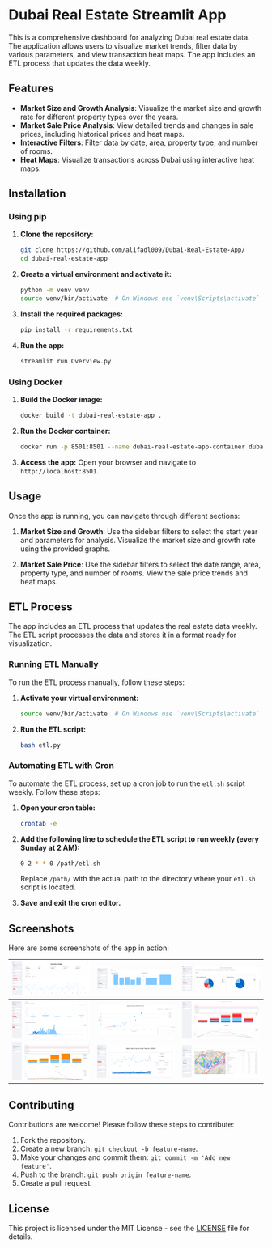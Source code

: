 # Dubai Real Estate Streamlit App

This is a comprehensive dashboard for analyzing Dubai real estate data. The application allows users to visualize market trends, filter data by various parameters, and view transaction heat maps. The app includes an ETL process that updates the data weekly.

## Features

- **Market Size and Growth Analysis**: Visualize the market size and growth rate for different property types over the years.
- **Market Sale Price Analysis**: View detailed trends and changes in sale prices, including historical prices and heat maps.
- **Interactive Filters**: Filter data by date, area, property type, and number of rooms.
- **Heat Maps**: Visualize transactions across Dubai using interactive heat maps.

## Installation

### Using pip

1. **Clone the repository:**

    ```bash
    git clone https://github.com/alifadl009/Dubai-Real-Estate-App/
    cd dubai-real-estate-app
    ```

2. **Create a virtual environment and activate it:**

    ```bash
    python -m venv venv
    source venv/bin/activate  # On Windows use `venv\Scripts\activate`
    ```

3. **Install the required packages:**

    ```bash
    pip install -r requirements.txt
    ```

4. **Run the app:**

    ```bash
    streamlit run Overview.py
    ```

### Using Docker

1. **Build the Docker image:**

    ```bash
    docker build -t dubai-real-estate-app .
    ```

2. **Run the Docker container:**

    ```bash
    docker run -p 8501:8501 --name dubai-real-estate-app-container dubai-real-estate-app
    ```

3. **Access the app:**
    Open your browser and navigate to `http://localhost:8501`.

## Usage

Once the app is running, you can navigate through different sections:

1. **Market Size and Growth**: Use the sidebar filters to select the start year and parameters for analysis. Visualize the market size and growth rate using the provided graphs.

2. **Market Sale Price**: Use the sidebar filters to select the date range, area, property type, and number of rooms. View the sale price trends and heat maps.

## ETL Process

The app includes an ETL process that updates the real estate data weekly. The ETL script processes the data and stores it in a format ready for visualization.

### Running ETL Manually

To run the ETL process manually, follow these steps:

1. **Activate your virtual environment:**

    ```bash
    source venv/bin/activate  # On Windows use `venv\Scripts\activate`
    ```

2. **Run the ETL script:**

    ```bash
    bash etl.py
    ```

### Automating ETL with Cron

To automate the ETL process, set up a cron job to run the `etl.sh` script weekly. Follow these steps:

1. **Open your cron table:**

    ```bash
    crontab -e
    ```

2. **Add the following line to schedule the ETL script to run weekly (every Sunday at 2 AM):**

    ```bash
    0 2 * * 0 /path/etl.sh
    ```

   Replace `/path/` with the actual path to the directory where your `etl.sh` script is located.

3. **Save and exit the cron editor.**

## Screenshots

Here are some screenshots of the app in action:

| ![Overview 1](static/1.png) | ![Overview 2](static/2.png) | ![Overview 3](static/3.png) |
|----------------------------------|----------------------------------|----------------------------------|
| ![Overview 4](static/4.png) | ![Overview 5](static/5.png) | ![Overview 6](static/6.png) |
| ![Overview 7](static/7.png) | ![Overview 8](static/8.png) | ![Overview 9](static/9.png) |

## Contributing

Contributions are welcome! Please follow these steps to contribute:

1. Fork the repository.
2. Create a new branch: `git checkout -b feature-name`.
3. Make your changes and commit them: `git commit -m 'Add new feature'`.
4. Push to the branch: `git push origin feature-name`.
5. Create a pull request.

## License

This project is licensed under the MIT License - see the [LICENSE](LICENSE) file for details.
